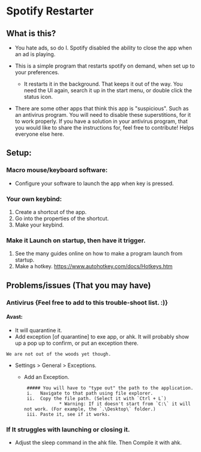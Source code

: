# Spotify Restarter

## What is this?
 - You hate ads, so do I. Spotify disabled the ability to close the app when an ad is playing.
 - This is a simple program that restarts spotify on demand, when set up to your preferences.
   - It restarts it in the background. That keeps it out of the way. You need the UI again, search it up in the start menu, or double click the status icon. 

 - There are some other apps that think this app is "suspicious". Such as an antivirus program. You will need to disable these superstitions, for it to work properly. 
 If you have a solution in your antivirus program, that you would like to share the instructions for, feel free to contribute! Helps everyone else here.

## Setup:
 ### Macro mouse/keyboard software:
  - Configure your software to launch the app when key is pressed.

 ### Your own keybind:
  1. Create a shortcut of the app.
  2. Go into the properties of the shortcut.
  3. Make your keybind.

 ### Make it Launch on startup, then have it trigger.
  1. See the many guides online on how to make a program launch from startup. 
  2. Make a hotkey. https://www.autohotkey.com/docs/Hotkeys.htm

## Problems/issues (That you may have)
 ### Antivirus {Feel free to add to this trouble-shoot list. :)}
  #### Avast:
   - It will quarantine it.
   - Add exception [of quarantine] to exe app, or ahk. It will probably show up a pop up to confirm, or put an exception there.
 
    We are not out of the woods yet though. 

   - Settings > General > Exceptions.
     - Add an Exception. 
     
            ##### You will have to "type out" the path to the application.
            i.   Navigate to that path using file explorer.
            ii.  Copy the file path. (Select it with `Ctrl + L`)
                        * Warning: If it doesn't start from `C:\` it will not work. (For example, the `.\Desktop\` folder.)
            iii. Paste it, see if it works.

 ### If It struggles with launching or closing it.
 - Adjust the sleep command in the ahk file. Then Compile it with ahk.

